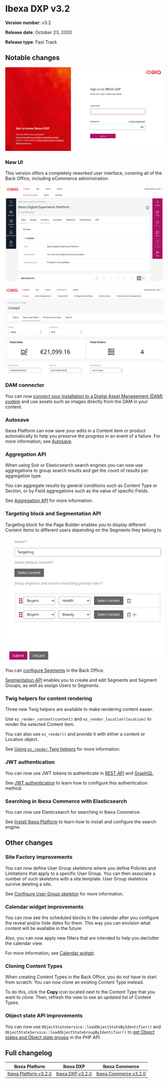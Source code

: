 # Ibexa DXP v3.2

**Version number**: v3.2

**Release date**: October 23, 2020

**Release type**: Fast Track

## Notable changes

![New login page](img/3.2_new_login_page.png)

### New UI

This version offers a completely reworked user interface, covering all of the Back Office,
including eCommerce administration.

![New Content structure](img/3.2_new_ui_content_structure.png "New Back Office interface")

![Commerce administration](img/3.2_commerce_cockpit.png "Commerce cockpit")

### DAM connector

You can now [connect your installation to a Digital Asset Management (DAM) system](https://doc.ibexa.co/en/latest/guide/config_connector/#dam-cofniguration)
and use assets such as images directly from the DAM in your content.

### Autosave

Ibexa Platform can now save your edits in a Content item or product automatically to help you preserve the progress in an event of a failure.
For more information, see [Autosave](https://doc.ibexa.co/projects/userguide/en/latest/publishing/publishing/#autosave).

### Aggregation API

When using Solr or Elasticsearch search engines you can now use aggregations
to group search results and get the count of results per aggregation type.

You can aggregate results by general conditions such as Content Type or Section,
or by Field aggregations such as the value of specific Fields.

See [Aggregation API](https://doc.ibexa.co/en/latest/api/public_php_api_search/#aggregation) for more information.

### Targeting block and Segmentation API

Targeting block for the Page Builder enables you to display different Content items to different users
depending on the Segments they belong to.

![Targeting block](img/3.2_targeting_block.png)

You can [configure Segments](https://doc.ibexa.co/en/latest/guide/admin_panel/#segments) in the Back Office.

[Segmentation API](https://doc.ibexa.co/en/latest/api/public_php_api_managing_users/#segments) enables you to create and edit Segments and Segment Groups,
as well as assign Users to Segments.

### Twig helpers for content rendering

Three new Twig helpers are available to make rendering content easier.

Use `ez_render_content(content)` and `ez_render_location(location)` to render the selected Content item.

You can also use `ez_render()` and provide it with either a content or Location object.

See [Using `ez_render` Twig helpers](https://doc.ibexa.co/en/latest/guide/templates/#using-ez_render-twig-helpers) for more information.

### JWT authentication

You can now use JWT tokens to authenticate in [REST API](https://doc.ibexa.co/en/latest/api/general_rest_usage/#jwt-authentication)
and [GraphQL](https://doc.ibexa.co/en/latest/api/graphql/#jwt-authentication).

See [JWT authentication](https://doc.ibexa.co/en/latest/guide/security/#jwt-authentication) to learn how to configure this authentication method.

### Searching in Ibexa Commerce with Elasticsearch

You can now use Elasticsearch for searching in Ibexa Commerce.

See [Install Ibexa Platform](https://doc.ibexa.co/en/latest/getting_started/install_ez_platform/#install-and-configure-a-search-engine) to learn how to install and configure the search engine.

## Other changes

### Site Factory improvements

You can now define User Group skeletons where you define Policies and Limitations that apply to a specific User Group. 
You can then associate a number of such skeletons with a site template. 
User Group skeletons survive deleting a site.

See [Configure User Group skeleton](https://doc.ibexa.co/en/latest/guide/multisite/site_factory_configuration/#user-group-skeletons) for more information.

### Calendar widget improvements

You can now see the scheduled blocks in the calendar after you configure the reveal and/or hide dates for them. 
This way you can envision what content will be available in the future.

Also, you can now apply new filters that are intended to help you declutter the calendar view.

For more information, see [Calendar widget](https://doc.ibexa.co/projects/userguide/en/latest/publishing/advanced_publishing_options/#calendar-widget).

### Cloning Content Types

When creating Content Types in the Back Office, you do not have to start from scratch.
You can now clone an existing Content Type instead.

To do this, click the **Copy** icon located next to the Content Type that you want to clone.
Then, refresh the view to see an updated list of Content Types.

### Object state API improvements

You can now use `ObjectStateService::loadObjectStateByIdentifier()` and `ObjectStateService::loadObjectStateGroupByIdentifier()`
to [get Object states and Object state groups](https://doc.ibexa.co/en/latest/api/public_php_api_managing_repository/#getting-object-state-information) in the PHP API.

## Full changelog

| Ibexa Platform  | Ibexa DXP  | Ibexa Commerce |
|--------------|------------|------------|
| [Ibexa Platform v3.2.0](https://github.com/ezsystems/ezplatform/releases/tag/v3.2.0) | [Ibexa DXP v3.2.0](https://github.com/ezsystems/ezplatform-ee/releases/tag/v3.2.0) | [Ibexa Commerce v3.2.0](https://github.com/ezsystems/ezcommerce/releases/tag/v3.2.0)
